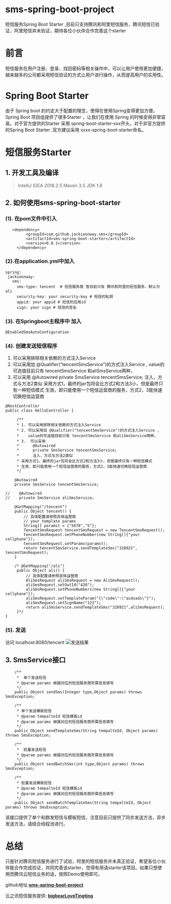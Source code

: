 # sms-spring-boot-project
短信服务Spring Boot Starter ,目前只支持腾讯和阿里短信服务，腾讯短信已验证，阿里短信并未验证，期待各位小伙伴合作完善这个starter
# 前言
  短信服务在用户注册、登录、找回密码等相关操作中，可以让用户使用更加便捷，越来越多的公司都采用短信验证的方式让用户进行操作，从而提高用户的实用性。

#  Spring Boot Starter
   由于 Spring boot 的约定大于配置的理念，使得在使用Spring变得更加方便。Spring Boot 项目组提供了很多Starter ，让我们在使用 Spring 的时候变得非常容易。对于官方提供的Starter 采用 spring-boot-starter-xxx开头，对于非官方提供的Spring Boot Starter ,官方建议采用 xxxx-spring-boot-starter命名。
# 短信服务Starter

  ## 1. 开发工具及编译
> IntelliJ IDEA 2018.2.5
Maven 3.5
JDK 1.8
   >
  ## 2. 如何使用sms-spring-boot-starter
  ### (1). 在pom文件中引入
   ```
      <dependency>
            <groupId>com.github.jackieonway.sms</groupId>
            <artifactId>sms-spring-boot-starter</artifactId>
            <version>0.0.1</version>
        </dependency>
   ```
### (2).在application.yml中加入
 ```
spring:
  jackieonway:
    sms:
      sms-type: tencent  # 短信服务商 暂目前只有 腾讯和阿里的短信服务，默认为ali
      security-key: your security-key # 短信的私钥
      appid: your appid # 短信的应用id
      sign: your sign # 短信的签名
```
### (3). 在Springboot主程序中 加入 
 ```
@EnabledSmsAutoConfiguration
```
### (4). 创建发送短信程序

1. 可以采用排除相关依赖的方式注入Service
2. 可以采用加 @Qualifier("tencentSmsService")的方式注入Service ,
   value的可选值目前只有 tencentSmsService 和aliSmsService两种，
3.  可以采用
      @Autowired
      private SmsService tencentSmsService;
      注入，方式与方法2类似
 采用方式1，最终的jar包将会比方式2和方法3小，但是最终只有一种短信模式
生效，即只能使用一个短信运营商的服务，方式2，3能快速切换短信运营商

```
@RestController
public class HelloController {

     /**
     * 1. 可以采用排除相关依赖的方式注入Service
     * 2. 可以采用加 @Qualifier("tencentSmsService")的方式注入Service ,
     *    value的可选值目前只有 tencentSmsService 和aliSmsService两种，
     * 3.  可以采用
     *      @Autowired
     *      private SmsService tencentSmsService;
     *      注入，方式与方法2类似
     * 采用方式1，最终的jar包将会比方式2和方法3小，但是最终只有一种短信模式
     * 生效，即只能使用一个短信运营商的服务，方式2，3能快速切换短信运营商
     */

    @Autowired
    private SmsService tencentSmsService;

//    @Autowired
//    private SmsService aliSmsService;

    @GetMapping("/tencent")
    public Object tencent() {
        // 具体配置请参照具体运营商
        // your template params
        String[] paramst = {"5678","5"};
        TencentSmsRequest tencentSmsRequest = new TencentSmsRequest();
        tencentSmsRequest.setPhoneNumber(new String[]{"your cellphone"});
        tencentSmsRequest.setParams(paramst);
        return tencentSmsService.sendTemplateSms("328921", tencentSmsRequest);
    }

    /* @GetMapping("/ali")
     public Object ali() {
         // 具体配置请参照具体运营商
         AliSmsRequest aliSmsRequest = new AliSmsRequest();
         aliSmsRequest.setOutId("420");
         aliSmsRequest.setPhoneNumbers(new String[]{"your cellphone"});
         aliSmsRequest.setTemplateParam("{\"code\":\"asdsads\"}");
         aliSmsRequest.setSignName("123");
         return aliSmsService.sendTemplateSms("328921",aliSmsRequest);
     }*/
}

```
### (5). 发送
访问 localhost:8080/tencent
![发送结果](https://upload-images.jianshu.io/upload_images/12660257-e408bef0f9735a2a.png?imageMogr2/auto-orient/strip%7CimageView2/2/w/1240)
## 3. SmsService接口

```
    /**
     *  单个发送短信
     * @param params 根据对应的短信服务商所需信息填写
     */
    public Object sendSms(Integer type,Object params) throws SmsException;

    /**
     * 单个发送模板短信
     * @param tempalteId 短信模板id
     * @param params 根据对应的短信服务商所需信息填写
     */
    public Object sendTemplateSms(String tempalteId, Object params) throws SmsException;

    /**
     *  批量发送短信
     * @param params 根据对应的短信服务商所需信息填写
     */
    public Object sendBatchSms(int type,Object params) throws SmsException;

    /**
     * 批量发送模板短信
     * @param tempalteId 短信模板id
     * @param params 根据对应的短信服务商所需信息填写
     */
    public Object sendBatchTemplateSms(String tempalteId, Object params) throws SmsException;
```
该接口提供了单个和群发短信与模板短信，注意目前只提供了同步发送方法，异步发送方法，请结合线程池进行。
# 总结
只是针对腾讯短信服务进行了试验，阿里的短信服务并未真正验证，希望各位小伙伴能合作完成验证，共同完善该starter，觉得有用请starter该项目。如果只想使用而腾讯云短信业务的话，按照Demo使用即可。


github地址:**[sms-spring-boot-project](https://github.com/jackieonway/sms-spring-boot-project)**

云之讯短信服务提供: **[bigbearLoveTingting](https://github.com/bigbearLoveTingting)**
